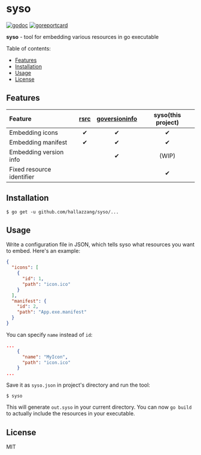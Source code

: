 # syso

[![godoc]](https://godoc.org/github.com/hallazzang/syso)
[![goreportcard]](https://goreportcard.com/report/github.com/hallazzang/syso)

**syso** - tool for embedding various resources in go executable

Table of contents:

- [Features](#Features)
- [Installation](#Installation)
- [Usage](#Usage)
- [License](#License)

## Features

| Feature                        | [rsrc] | [goversioninfo] | syso(this project) |
|:-------------------------------|:------:|:---------------:|:------------------:|
| Embedding icons                | ✔      | ✔               | ✔                  |
| Embedding manifest             | ✔      | ✔               | ✔                  |
| Embedding version info         |        | ✔               | (WIP)               |
| Fixed resource identifier      |        |                 | ✔                  |

## Installation

```
$ go get -u github.com/hallazzang/syso/...
```

## Usage

Write a configuration file in JSON, which tells syso what resources you want to embed.
Here's an example:

```json
{
  "icons": [
    {
      "id": 1,
      "path": "icon.ico"
    }
  ],
  "manifest": {
    "id": 2,
    "path": "App.exe.manifest"
  }
}
```

You can specify `name` instead of `id`:

```json
...
    {
      "name": "MyIcon",
      "path": "icon.ico"
    }
...
```

Save it as `syso.json` in project's directory and run the tool:

```
$ syso
```

This will generate `out.syso` in your current directory.
You can now `go build` to actually include the resources in your executable.

## License

MIT

[godoc]: https://godoc.org/github.com/hallazzang/syso?status.svg
[goreportcard]: https://goreportcard.com/badge/github.com/hallazzang/syso
[rsrc]: https://github.com/akavel/rsrc
[goversioninfo]: https://github.com/josephspurrier/goversioninfo
